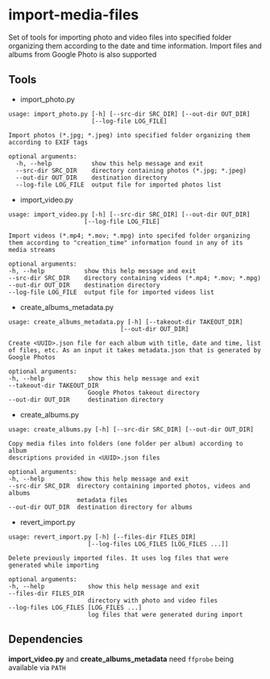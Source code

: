 # import-media-files
Set of tools for importing photo and video files into specified folder organizing them according to the date and time information. Import files and albums from Google Photo is also supported

## Tools
  - import_photo.py
```$ python import_photo.py --help
usage: import_photo.py [-h] [--src-dir SRC_DIR] [--out-dir OUT_DIR]
                       [--log-file LOG_FILE]

Import photos (*.jpg; *.jpeg) into specified folder organizing them according to EXIF tags

optional arguments:
  -h, --help           show this help message and exit
  --src-dir SRC_DIR    directory containing photos (*.jpg; *.jpeg)
  --out-dir OUT_DIR    destination directory
  --log-file LOG_FILE  output file for imported photos list
  ```
  - import_video.py
  ```$ python import_video.py --help
usage: import_video.py [-h] [--src-dir SRC_DIR] [--out-dir OUT_DIR]
                       [--log-file LOG_FILE]

Import videos (*.mp4; *.mov; *.mpg) into specifed folder organizing them according to "creation_time" information found in any of its media streams

optional arguments:
  -h, --help           show this help message and exit
  --src-dir SRC_DIR    directory containing videos (*.mp4; *.mov; *.mpg)
  --out-dir OUT_DIR    destination directory
  --log-file LOG_FILE  output file for imported videos list
  ```
  - create_albums_metadata.py
  ```$ python create_albums_metadata.py --help
usage: create_albums_metadata.py [-h] [--takeout-dir TAKEOUT_DIR]
                                 [--out-dir OUT_DIR]

Create <UUID>.json file for each album with title, date and time, list of files, etc. As an input it takes metadata.json that is generated by Google Photos

optional arguments:
  -h, --help            show this help message and exit
  --takeout-dir TAKEOUT_DIR
                        Google Photos takeout directory
  --out-dir OUT_DIR     destination directory
  ```
  - create_albums.py
  ```$ python create_albums.py --help
usage: create_albums.py [-h] [--src-dir SRC_DIR] [--out-dir OUT_DIR]

Copy media files into folders (one folder per album) according to album
descriptions provided in <UUID>.json files

optional arguments:
  -h, --help         show this help message and exit
  --src-dir SRC_DIR  directory containing imported photos, videos and albums
                     metadata files
  --out-dir OUT_DIR  destination directory for albums
  ```
  - revert_import.py
  ```$ python revert_import.py --help
usage: revert_import.py [-h] [--files-dir FILES_DIR]
                        [--log-files LOG_FILES [LOG_FILES ...]]

Delete previously imported files. It uses log files that were generated while importing

optional arguments:
  -h, --help            show this help message and exit
  --files-dir FILES_DIR
                        directory with photo and video files
  --log-files LOG_FILES [LOG_FILES ...]
                        log files that were generated during import
  ```

## Dependencies
**import_video.py** and **create_albums_metadata** need `ffprobe` being available via `PATH`
